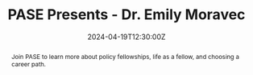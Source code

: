 ---
title: PASE Presents - Dr. Emily Moravec

event: PASE Presents - Dr. Emily Moravec
event_url: https://www.linkedin.com/posts/gator-pase_join-pase-as-we-hear-from-uf-alumni-emily-activity-7186740063198670849-uw0n

location: BMS JG32
address:
  street: 1275 Center Drive
  city: Gainesville
  region: FL
  postcode: '32611'
  country: United States

summary: Let's talk about policy fellowships!
abstract: 'Join PASE to learn more about policy fellowships, life as a fellow, and choosing a career path.'

# Talk start and end times.
#   End time can optionally be hidden by prefixing the line with `#`.
date: '2024-04-19T12:30:00Z'
date_end: '2024-04-19T13:30:00Z'
all_day: false

# Schedule page publish date (NOT talk date).
publishDate: '2024-04-05T00:00:00Z'

authors: []
tags: []

# Is this a featured talk? (true/false)
featured: false

image:
  caption: ''
  focal_point: Right

url_code: ''
url_pdf: ''
url_slides: ''
url_video: ''

# Markdown Slides (optional).
#   Associate this talk with Markdown slides.
#   Simply enter your slide deck's filename without extension.
#   E.g. `slides = "example-slides"` references `content/slides/example-slides.md`.
#   Otherwise, set `slides = ""`.
slides:

# Projects (optional).
#   Associate this post with one or more of your projects.
#   Simply enter your project's folder or file name without extension.
#   E.g. `projects = ["internal-project"]` references `content/project/deep-learning/index.md`.
#   Otherwise, set `projects = []`.
projects:
---